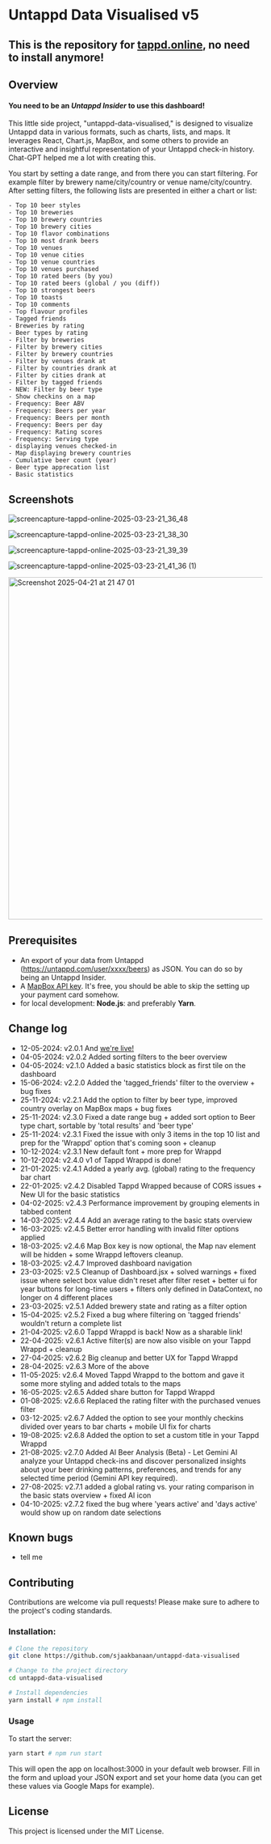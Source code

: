 # Untappd Data Visualised v5

## This is the repository for [tappd.online](https:///tappd.online), no need to install anymore!

## Overview
#### You need to be an _Untappd Insider_ to use this dashboard!

This little side project, "untappd-data-visualised," is designed to visualize Untappd data in various formats, such as charts, lists, and maps. It leverages React, Chart.js, MapBox, and some others to provide an interactive and insightful representation of your Untappd check-in history. Chat-GPT helped me a lot with creating this.

You start by setting a date range, and from there you can start filtering. For example filter by brewery name/city/country or venue name/city/country.
After setting filters, the following lists are presented in either a chart or list:
```
- Top 10 beer styles
- Top 10 breweries
- Top 10 brewery countries
- Top 10 brewery cities
- Top 10 flavor combinations
- Top 10 most drank beers
- Top 10 venues
- Top 10 venue cities
- Top 10 venue countries
- Top 10 venues purchased
- Top 10 rated beers (by you)
- Top 10 rated beers (global / you (diff))
- Top 10 strongest beers
- Top 10 toasts
- Top 10 comments
- Top flavour profiles
- Tagged friends
- Breweries by rating
- Beer types by rating
- Filter by breweries
- Filter by brewery cities
- Filter by brewery countries
- Filter by venues drank at
- Filter by countries drank at
- Filter by cities drank at
- Filter by tagged friends
- NEW: Filter by beer type
- Show checkins on a map
- Frequency: Beer ABV
- Frequency: Beers per year
- Frequency: Beers per month
- Frequency: Beers per day
- Frequency: Rating scores
- Frequency: Serving type
- displaying venues checked-in
- Map displaying brewery countries
- Cumulative beer count (year)
- Beer type apprecation list
- Basic statistics
```

## Screenshots

![screencapture-tappd-online-2025-03-23-21_36_48](https://github.com/user-attachments/assets/ee37fbb2-2c91-42b4-bb38-a20bf78621f1)

![screencapture-tappd-online-2025-03-23-21_38_30](https://github.com/user-attachments/assets/db0cc620-4d8a-4b78-8671-561360ff22d2)

![screencapture-tappd-online-2025-03-23-21_39_39](https://github.com/user-attachments/assets/f9494f2a-163b-41c6-95da-98f0f31d8a96)

![screencapture-tappd-online-2025-03-23-21_41_36 (1)](https://github.com/user-attachments/assets/f1d59e2b-28b9-45cf-9e75-3f1f51755b9f)

<img width="677" alt="Screenshot 2025-04-21 at 21 47 01" src="https://github.com/user-attachments/assets/ea076421-28ba-472b-91b6-90f0468fc10f" />

## Prerequisites

- An export of your data from Untappd (https://untappd.com/user/xxxx/beers) as JSON. You can do so by being an Untappd Insider.
- A [MapBox API key](https://account.mapbox.com/). It's free, you should be able to skip the setting up your payment card somehow.
- for local development: **Node.js**: and preferably **Yarn**.

## Change log

- 12-05-2024: v2.0.1 And [we're live!](https://tappd.online)
- 04-05-2024: v2.0.2 Added sorting filters to the beer overview
- 04-05-2024: v2.1.0 Added a basic statistics block as first tile on the dashboard
- 15-06-2024: v2.2.0 Added the 'tagged_friends' filter to the overview + bug fixes
- 25-11-2024: v2.2.1 Add the option to filter by beer type, improved country overlay on MapBox maps + bug fixes
- 25-11-2024: v2.3.0 Fixed a date range bug + added sort option to Beer type chart, sortable by 'total results' and 'beer type'
- 25-11-2024: v2.3.1 Fixed the issue with only 3 items in the top 10 list and prep for the 'Wrappd' option that's coming soon +  cleanup
- 10-12-2024: v2.3.1 New default font + more prep for Wrappd
- 10-12-2024: v2.4.0 v1 of Tappd Wrappd is done!
- 21-01-2025: v2.4.1 Added a yearly avg. (global) rating to the frequency bar chart
- 22-01-2025: v2.4.2 Disabled Tappd Wrapped because of CORS issues + New UI for the basic statistics
- 04-02-2025: v2.4.3 Performance improvement by grouping elements in tabbed content
- 14-03-2025: v2.4.4 Add an average rating to the basic stats overview
- 16-03-2025: v2.4.5 Better error handling with invalid filter options applied
- 18-03-2025: v2.4.6 Map Box key is now optional, the Map nav element will be hidden + some Wrappd leftovers cleanup.
- 18-03-2025: v2.4.7 Improved dashboard navigation
- 23-03-2025: v2.5 Cleanup of Dashboard.jsx + solved warnings + fixed issue where select box value didn't reset after filter reset + better ui for year buttons for long-time users + filters only defined in DataContext, no longer on 4 different places
- 23-03-2025: v2.5.1 Added brewery state and rating as a filter option
- 15-04-2025: v2.5.2 Fixed a bug where filtering on 'tagged friends' wouldn't return a complete list
- 21-04-2025: v2.6.0 Tappd Wrappd is back! Now as a sharable link!
- 22-04-2025: v2.6.1 Active filter(s) are now also visible on your Tappd Wrappd + cleanup
- 27-04-2025: v2.6.2 Big cleanup and better UX for Tappd Wrappd
- 28-04-2025: v2.6.3 More of the above
- 11-05-2025: v2.6.4 Moved Tappd Wrappd to the bottom and gave it some more styling and added totals to the maps
- 16-05-2025: v2.6.5 Added share button for Tappd Wrappd
- 01-08-2025: v2.6.6 Replaced the rating filter with the purchased venues filter
- 03-12-2025: v2.6.7 Added the option to see your monthly checkins divided over years to bar charts + mobile UI fix for charts
- 19-08-2025: v2.6.8 Added the option to set a custom title in your Tappd Wrappd
- 21-08-2025: v2.7.0 Added AI Beer Analysis (Beta) - Let Gemini AI analyze your Untappd check-ins and discover personalized insights about your beer drinking patterns, preferences, and trends for any selected time period (Gemini API key required).
- 27-08-2025: v2.7.1 added a global rating vs. your rating comparison in the basic stats overview + fixed AI icon
- 04-10-2025: v2.7.2 fixed the bug where 'years active' and 'days active' would show up on random date selections
  
## Known bugs

- tell me

## Contributing

Contributions are welcome via pull requests! Please make sure to adhere to the project's coding standards.

### Installation:

```bash
# Clone the repository
git clone https://github.com/sjaakbanaan/untappd-data-visualised

# Change to the project directory
cd untappd-data-visualised

# Install dependencies
yarn install # npm install
```

### Usage

To start the server:

```bash
yarn start # npm run start
```

This will open the app on localhost:3000 in your default web browser. Fill in the form and upload your JSON export and set your home data (you can get these values via Google Maps for example).

## License

This project is licensed under the MIT License.

